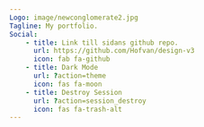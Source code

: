 ```yaml
---
Logo: image/newconglomerate2.jpg
Tagline: My portfolio.
Social:
    - title: Link till sidans github repo.
      url: https://github.com/Hofvan/design-v3
      icon: fab fa-github
    - title: Dark Mode
      url: ?action=theme
      icon: fas fa-moon
    - title: Destroy Session
      url: ?action=session_destroy
      icon: fas fa-trash-alt
---
```

